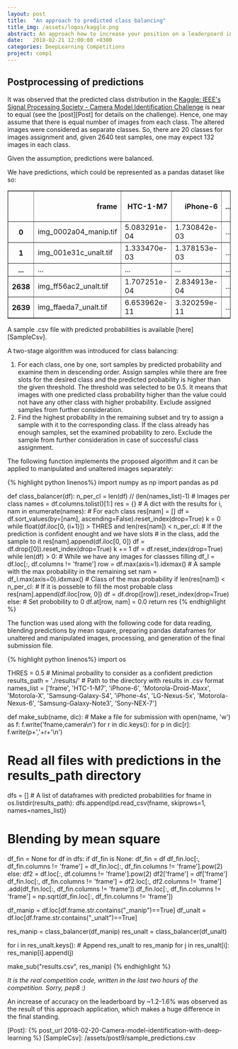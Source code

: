 ```yaml
---
layout: post
title:  "An approach to predicted class balancing"
title_img: /assets/logos/kaggle.png
abstract: An approach how to increase your position on a leaderpoard in a classification datascience competition by balancing predictions.
date:   2018-02-21 12:00:00 +0300
categories: DeepLearning Competitions
project: comp1
---
```


## Postprocessing of predictions

It was observed that the predicted class distribution in the [Kaggle: IEEE's Signal Processing Society - Camera Model Identification Challenge][comp1] is near to equal (see the [post][Post] for details on the challenge). Hence, one may assume that there is equal number of images from each class. The altered images were considered as separate classes.
So, there are 20 classes for images assignment and, given 2640 test samples, one may expect 132 images in each class.

Given the assumption, predictions were balanced.

We have predictions, which could be represented as a pandas dataset like so:

<table border="1" class="dataframe">  <thead>    <tr style="text-align: right;">      <th></th>      <th>frame</th>      <th>HTC-1-M7</th>      <th>iPhone-6</th>      <th>...</th>      <th>Motorola-Nexus-6</th>      <th>Samsung-Galaxy-Note3</th>      <th>Sony-NEX-7</th>    </tr>  </thead>  <tbody>    <tr>      <th>0</th>      <td>img_0002a04_manip.tif</td>      <td>5.083291e-04</td>      <td>1.730842e-03</td>      <td>...</td>      <td>6.565361e-02</td>      <td>7.312844e-04</td>      <td>5.617269e-04</td>    </tr>    <tr>      <th>1</th>      <td>img_001e31c_unalt.tif</td>      <td>1.333470e-03</td>      <td>1.378153e-03</td>      <td>...</td>      <td>1.011069e-03</td>      <td>1.311640e-04</td>      <td>5.842330e-04</td>    </tr>    <tr>      <th>...</th>      <td>...</td>      <td>...</td>      <td>...</td>      <td>...</td>      <td>...</td>      <td>...</td>      <td>...</td>    </tr>    <tr>      <th>2638</th>      <td>img_ff56ac2_unalt.tif</td>      <td>1.707251e-04</td>      <td>2.834913e-04</td>      <td>...</td>      <td>4.762203e-04</td>      <td>8.150683e-05</td>      <td>9.958064e-01</td>    </tr>    <tr>      <th>2639</th>      <td>img_ffaeda7_unalt.tif</td>      <td>6.653962e-11</td>      <td>3.320259e-11</td>      <td>...</td>      <td>4.800383e-11</td>      <td>8.671302e-12</td>      <td>4.138669e-13</td>    </tr>  </tbody></table>

A sample .csv file with predicted probabilities is available [here][SampleCsv]. 

A two-stage algorithm was introduced for class balancing:
1. For each class, one by one, sort samples by predicted probability and examine them in descending order. Assign samples while there are free slots for the desired class and the predicted probability is higher than the given threshold. The threshold was selected to be 0.5. It means that images with one predicted class probability higher than the value could not have any other class with higher probability. Exclude assigned samples from further consideration.
2. Find the highest probability in the remaining subset and try to assign a sample with it to the corresponding class. If the class already has enough samples, set the examined probability to zero. Exclude the sample from further consideration in case of successful class assignment.

The following function implements the proposed algorithm and it can be applied to manipulated and unaltered images separately:

{% highlight python linenos%}
import numpy as np
import pandas as pd

def class_balancer(df):
    n_per_cl = len(df) // (len(names_list)-1)  # Images per class
    names = df.columns.tolist()[1:]
    res = {}  # A dict with the results
    for i, nam in enumerate(names):  # For each class
        res[nam] = []
        df = df.sort_values(by=[nam], ascending=False).reset_index(drop=True)
        k = 0
        while float(df.iloc[0, (i+1)]) > THRES and len(res[nam]) < n_per_cl:
            # If the prediction is confident enought and we have slots
            # in the class, add the sample to it
            res[nam].append(df.iloc[0, 0])
            df = df.drop([0]).reset_index(drop=True)
            k += 1
    df = df.reset_index(drop=True)
    while len(df) > 0:  # While we have any images for classses filling
        df_l = df.loc[:, df.columns != 'frame']
        row = df.max(axis=1).idxmax()  # A sample with the max probability in the remaining set
        nam = df_l.max(axis=0).idxmax()  # Class of the max probability
        if len(res[nam]) < n_per_cl:
            # If it is posseble to fill the most probable class
            res[nam].append(df.iloc[row, 0])
            df = df.drop([row]).reset_index(drop=True)
        else:  # Set probobility to 0
            df.at[row, nam] = 0.0
    return res
{% endhighlight %}


The function was used along with the following code for data reading, blending predictions by mean square, preparing pandas dataframes for unaltered and manipulated images, processing, and generation of the final submission file.

{% highlight python linenos%}
import os

THRES = 0.5  # Minimal probaility to consider as a confident prediction
results_path = './results/'  # Path to the directory with results in .csv format
names_list = ['frame', 'HTC-1-M7', 'iPhone-6', 'Motorola-Droid-Maxx', 'Motorola-X',
              'Samsung-Galaxy-S4', 'iPhone-4s', 'LG-Nexus-5x', 'Motorola-Nexus-6',
              'Samsung-Galaxy-Note3', 'Sony-NEX-7']

def make_sub(name, dic):  # Make a file for submission
    with open(name, 'w') as f:
        f.write('fname,camera\n')
        for r in dic.keys():
            for p in dic[r]:
                f.write(p+','+r+'\n')

# Read all files with predictions in the results_path directory
dfs = []  # A list of dataframes with predicted probabilities
for fname in os.listdir(results_path):
    dfs.append(pd.read_csv(fname, skiprows=1, names=names_list))

# Blending by mean square
df_fin = None
for df in dfs:
    if df_fin is None:
        df_fin = df
        df_fin.loc[:, df_fin.columns != 'frame'] = df_fin.loc[:, df_fin.columns != 'frame'].pow(2)
    else:
        df2 = df.loc[:, df.columns != 'frame'].pow(2)
        df2['frame'] = df['frame']
        df_fin.loc[:, df_fin.columns != 'frame'] = df2.loc[:, df2.columns != 'frame']\
                                                   .add(df_fin.loc[:, df_fin.columns != 'frame'])
df_fin.loc[:, df_fin.columns != 'frame'] = np.sqrt(df_fin.loc[:, df_fin.columns != 'frame'])

df_manip = df.loc[df.frame.str.contains("_manip")==True]
df_unalt = df.loc[df.frame.str.contains("_unalt")==True]

res_manip = class_balancer(df_manip)
res_unalt = class_balancer(df_unalt)

for i in res_unalt.keys():  # Append res_unalt to res_manip
    for j in res_unalt[i]:
        res_manip[i].append(j)

make_sub("results.csv", res_manip)
{% endhighlight %}

_It is the real competition code, written in the last two hours of the competition. Sorry, pep8 :)_

An increase of accuracy on the leaderboard by ~1.2-1.6% was observed as the result of this approach application, which makes a huge difference in the final standing.

[comp1]: /proj/comp1/
[Post]: {% post_url 2018-02-20-Camera-model-identification-with-deep-learning %}
[SampleCsv]: /assets/post9/sample_predictions.csv

